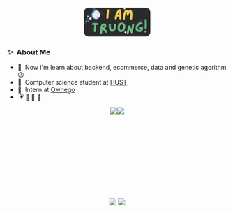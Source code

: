 <p align="center">
  <a href="https://anuraghazra.github.io">
    <img width="30%" alt="Hello, I'm Truong!" src="./images/2024-11-14_23-04.png" style="border-radius: 10px;" />
  </a>
</p>

### ✨&nbsp; About Me

* 🔭 &nbsp;Now i'm learn about backend, ecommerce, data and genetic agorithm :wink:
* 🏫 &nbsp;Computer science student at [HUST](https://hust.edu.vn)
* 💼 &nbsp;Intern at [Ownego](https://ownego.com)
* &nbsp;💗 🌻 🏃 ️🎨

<div style="display: flex; justify-content: center;">
  <img src="https://github-readme-stats.vercel.app/api?username=VTsuyyy&theme=tokyonight&show_icons=true" height="195" />
  <img src="https://github-readme-stats.vercel.app/api/top-langs/?username=VTsuyyy&theme=tokyonight&layout=compact" height="195" />
</div>
<p align="center">
  <img src="https://github-readme-streak-stats.herokuapp.com/?user=VTsuyyy&theme=tokyonight"/>
  <img src="https://github-readme-quotes-bay.vercel.app/quote?theme=dracula"/>
</p>
